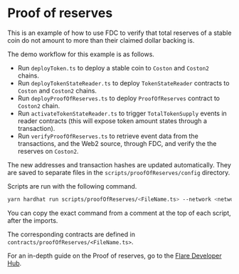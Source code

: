 # Proof of reserves

This is an example of how to use FDC to verify that total reserves of a stable coin do not amount to more than their claimed dollar backing is.

The demo workflow for this example is as follows.

- Run `deployToken.ts` to deploy a stable coin to `Coston` and `Coston2` chains.
- Run `deployTokenStateReader.ts` to deploy `TokenStateReader` contracts to `Coston` and `Coston2` chains.
- Run `deployProofOfReserves.ts` to deploy `ProofOfReserves` contract to `Coston2` chain.
- Run `activateTokenStateReader.ts` to trigger `TotalTokenSupply` events in reader contracts (this will expose token amount states through a transaction).
- Run `verifyProofOfReserves.ts` to retrieve event data from the transactions, and the Web2 source, through FDC, and verify the the reserves on `Coston2`.

The new addresses and transaction hashes are updated automatically.
They are saved to separate files in the `scripts/proofOfReserves/config` directory.

Scripts are run with the following command.

```sh
yarn hardhat run scripts/proofOfReserves/<FileName.ts> --network <network>
```

You can copy the exact command from a comment at the top of each script, after the imports.

The corresponding contracts are defined in `contracts/proofOfReserves/<FileName.ts>`.

For an in-depth guide on the Proof of reserves, go to the [Flare Developer Hub](https://dev.flare.network/fdc/guides/hardhat/proof-of-reserves).

<!-- Auto-update: 2025-10-20T12:45:14.630422 -->
